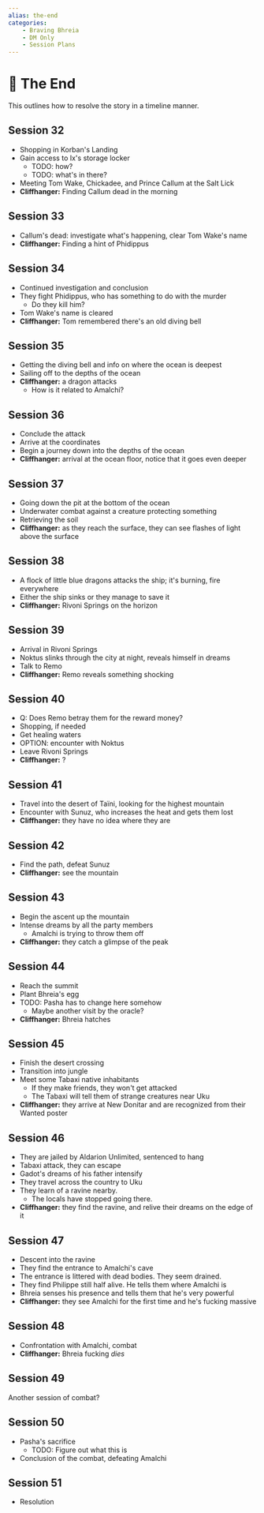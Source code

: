 ```yaml
---
alias: the-end
categories:
    - Braving Bhreia
    - DM Only
    - Session Plans
---
```

# 🔐 The End

This outlines how to resolve the story in a timeline manner.

## Session 32

- Shopping in Korban's Landing
- Gain access to Ix's storage locker
  - TODO: how?
  - TODO: what's in there?
- Meeting Tom Wake, Chickadee, and Prince Callum at the Salt Lick
- **Cliffhanger:** Finding Callum dead in the morning

## Session 33

- Callum's dead: investigate what's happening, clear Tom Wake's name
- **Cliffhanger:** Finding a hint of Phidippus

## Session 34

- Continued investigation and conclusion
- They fight Phidippus, who has something to do with the murder
  - Do they kill him?
- Tom Wake's name is cleared
- **Cliffhanger:** Tom remembered there's an old diving bell

## Session 35

- Getting the diving bell and info on where the ocean is deepest
- Sailing off to the depths of the ocean
- **Cliffhanger:** a dragon attacks
  - How is it related to Amalchi?

## Session 36

- Conclude the attack
- Arrive at the coordinates
- Begin a journey down into the depths of the ocean
- **Cliffhanger:** arrival at the ocean floor, notice that it goes even deeper

## Session 37

- Going down the pit at the bottom of the ocean
- Underwater combat against a creature protecting something
- Retrieving the soil
- **Cliffhanger:** as they reach the surface, they can see flashes of light above the surface

## Session 38

- A flock of little blue dragons attacks the ship; it's burning, fire everywhere
- Either the ship sinks or they manage to save it
- **Cliffhanger:** Rivoni Springs on the horizon

## Session 39

- Arrival in Rivoni Springs
- Noktus slinks through the city at night, reveals himself in dreams
- Talk to Remo
- **Cliffhanger:** Remo reveals something shocking

## Session 40

- Q: Does Remo betray them for the reward money?
- Shopping, if needed
- Get healing waters
- OPTION: encounter with Noktus
- Leave Rivoni Springs
- **Cliffhanger:** ?

## Session 41

- Travel into the desert of Taïni, looking for the highest mountain
- Encounter with Sunuz, who increases the heat and gets them lost
- **Cliffhanger:** they have no idea where they are

## Session 42

- Find the path, defeat Sunuz
- **Cliffhanger:** see the mountain

## Session 43

- Begin the ascent up the mountain
- Intense dreams by all the party members
  - Amalchi is trying to throw them off
- **Cliffhanger:** they catch a glimpse of the peak

## Session 44

- Reach the summit
- Plant Bhreia's egg
- TODO: Pasha has to change here somehow
  - Maybe another visit by the oracle?
- **Cliffhanger:** Bhreia hatches

## Session 45

- Finish the desert crossing
- Transition into jungle
- Meet some Tabaxi native inhabitants
  - If they make friends, they won't get attacked
  - The Tabaxi will tell them of strange creatures near Uku
- **Cliffhanger:** they arrive at New Donitar and are recognized from their Wanted poster

## Session 46

- They are jailed by Aldarion Unlimited, sentenced to hang
- Tabaxi attack, they can escape
- Gadot's dreams of his father intensify
- They travel across the country to Uku
- They learn of a ravine nearby.
  - The locals have stopped going there.
- **Cliffhanger:** they find the ravine, and relive their dreams on the edge of it

## Session 47

- Descent into the ravine
- They find the entrance to Amalchi's cave
- The entrance is littered with dead bodies. They seem drained.
- They find Philippe still half alive. He tells them where Amalchi is
- Bhreia senses his presence and tells them that he's very powerful
- **Cliffhanger:** they see Amalchi for the first time and he's fucking massive

## Session 48

- Confrontation with Amalchi, combat
- **Cliffhanger:** Bhreia fucking *dies*

## Session 49

Another session of combat?

## Session 50

- Pasha's sacrifice
  - TODO: Figure out what this is
- Conclusion of the combat, defeating Amalchi

## Session 51

- Resolution
